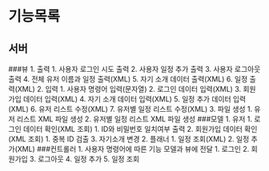 # 기능목록

## 서버

###뷰
    1. 출력
        1. 사용자 로그인 시도 출력
        2. 사용자 일정 추가 출력
        3. 사용자 로그아웃 출력
        4. 전체 유저 이름과 일정 출력(XML)
        5. 자기 소개 데이터 출력(XML)
        6. 일정 출력(XML)
    2. 입력
        1. 사용자 명령어 입력(문자열)
        2. 로그인 데이터 입력(XML)
        3. 회원가입 데이터 입력(XML)
        4. 자기 소개 데이터 입력(XML)
        5. 일정 추가 데이터 입력(XML)
        6. 유저 리스트 수정(XML)
        7. 유저별 일정 리스트 수정(XML)
    3. 파일 생성
        1. 유저 리스트 XML 파일 생성
        2. 유저별 일정 리스트 XML 파일 생성
###모델
    1. 유저
        1. 로그인 데이터 확인(XML 조회)
            1. ID와 비밀번호 일치여부 출력
        2. 회원가입 데이터 확인(XML 조회)
            1. 중복 ID 검출
        3. 자기소개 변경
    2. 플래너
        1. 일정 조회(XML)
        2. 일정 추가(XML)
###컨트롤러
    1. 사용자 명령어에 따른 기능 모델과 뷰에 전달
        1. 로그인
        2. 회원가입
        3. 로그아웃
        4. 일정 추가
        5. 일정 조회
